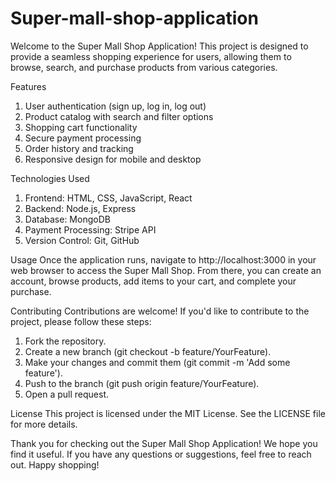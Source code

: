 # Super-mall-shop-application

Welcome to the Super Mall Shop Application! This project is designed to provide a seamless shopping experience for users, allowing them to browse, search, and purchase products from various categories.

Features
1. User authentication (sign up, log in, log out)
2. Product catalog with search and filter options
3. Shopping cart functionality
4. Secure payment processing
5. Order history and tracking
6. Responsive design for mobile and desktop

Technologies Used
1. Frontend: HTML, CSS, JavaScript, React
2. Backend: Node.js, Express
3. Database: MongoDB
4. Payment Processing: Stripe API
5. Version Control: Git, GitHub

Usage
Once the application runs, navigate to http://localhost:3000 in your web browser to access the Super Mall Shop. From there, you can create an account, browse products, add items to your cart, and complete your purchase.


Contributing
Contributions are welcome! If you'd like to contribute to the project, please follow these steps:

1. Fork the repository.
2. Create a new branch (git checkout -b feature/YourFeature).
3. Make your changes and commit them (git commit -m 'Add some feature').
4. Push to the branch (git push origin feature/YourFeature).
5. Open a pull request.

License
This project is licensed under the MIT License. See the LICENSE file for more details.

Thank you for checking out the Super Mall Shop Application! We hope you find it useful. If you have any questions or suggestions, feel free to reach out. Happy shopping!
